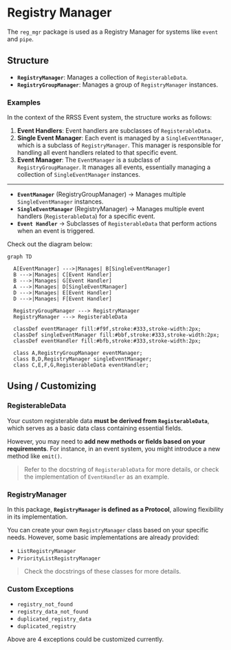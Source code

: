 # Registry Manager

The `reg_mgr` package is used as a Registry Manager for systems like `event` and `pipe`.

## Structure

- **`RegistryManager`**: Manages a collection of `RegisterableData`.
- **`RegistryGroupManager`**: Manages a group of `RegistryManager` instances.

### Examples

In the context of the RRSS Event system, the structure works as follows:

1. **Event Handlers**: Event handlers are subclasses of `RegisterableData`.
2. **Single Event Manager**: Each event is managed by a `SingleEventManager`, which is a subclass of `RegistryManager`. This manager is responsible for handling all event handlers related to that specific event.
3. **Event Manager**: The `EventManager` is a subclass of `RegistryGroupManager`. It manages all events, essentially managing a collection of `SingleEventManager` instances.

---

- **`EventManager`** (RegistryGroupManager) → Manages multiple `SingleEventManager` instances.
- **`SingleEventManager`** (RegistryManager) → Manages multiple event handlers (`RegisterableData`) for a specific event.
- **`Event Handler`** → Subclasses of `RegisterableData` that perform actions when an event is triggered.

Check out the diagram below:

```mermaid
graph TD

  A[EventManager] --->|Manages| B[SingleEventManager]
  B --->|Manages| C[Event Handler]
  B --->|Manages| G[Event Handler]
  A --->|Manages| D[SingleEventManager]
  D --->|Manages| E[Event Handler]
  D --->|Manages| F[Event Handler]

  RegistryGroupManager ---> RegistryManager
  RegistryManager ---> RegisterableData

  classDef eventManager fill:#f9f,stroke:#333,stroke-width:2px;
  classDef singleEventManager fill:#bbf,stroke:#333,stroke-width:2px;
  classDef eventHandler fill:#bfb,stroke:#333,stroke-width:2px;

  class A,RegistryGroupManager eventManager;
  class B,D,RegistryManager singleEventManager;
  class C,E,F,G,RegisterableData eventHandler;
```

## Using / Customizing

### RegisterableData

Your custom registerable data **must be derived from `RegisterableData`**, which serves as a basic data class containing essential fields.

However, you may need to **add new methods or fields based on your requirements**. For instance, in an event system, you might introduce a new method like `emit()`.

> Refer to the docstring of `RegisterableData` for more details, or check the implementation of `EventHandler` as an example.

### RegistryManager

In this package, **`RegistryManager` is defined as a Protocol**, allowing flexibility in its implementation.

You can create your own `RegistryManager` class based on your specific needs. However, some basic implementations are already provided:

- `ListRegistryManager`
- `PriorityListRegistryManager`

> Check the docstrings of these classes for more details.

### Custom Exceptions

- `registry_not_found`
- `registry_data_not_found`
- `duplicated_registry_data`
- `duplicated_registry`

Above are 4 exceptions could be customized currently.
